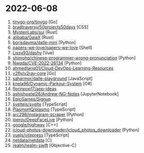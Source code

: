# 2022-06-08

1. [tinygo-org/tinygo](https://github.com/tinygo-org/tinygo "Go compiler for small places. Microcontrollers, WebAssembly (WASM/WASI), and command-line tools. Based on LLVM.") [Go]
2. [bradtraversy/50projects50days](https://github.com/bradtraversy/50projects50days "50+ mini web projects using HTML, CSS & JS") [CSS]
3. [MystenLabs/sui](https://github.com/MystenLabs/sui "Sui, a next-generation smart contract platform with high throughput, low latency, and an asset-oriented programming model powered by the Move programming language") [Rust]
4. [alibaba/GaiaX](https://github.com/alibaba/GaiaX "GaiaX dynamic template engine is a lightweight cross-platform solution of pure native dynamic card.") [Rust]
5. [borisdayma/dalle-mini](https://github.com/borisdayma/dalle-mini "DALL·E Mini - Generate images from a text prompt") [Python]
6. [papers-we-love/papers-we-love](https://github.com/papers-we-love/papers-we-love "Papers from the computer science community to read and discuss.") [Shell]
7. [Lissy93/dashy](https://github.com/Lissy93/dashy "🚀 A self-hosted startpage for your server. Easy to use visual editor, status checking, widgets, themes and tons more!") [Vue]
8. [shimohq/chinese-programmer-wrong-pronunciation](https://github.com/shimohq/chinese-programmer-wrong-pronunciation "中国程序员容易发音错误的单词") [Python]
9. [Nwqda/CVE-2022-26134](https://github.com/Nwqda/CVE-2022-26134 "[PoC] Atlassian Confluence (CVE-2022-26134) - Unauthenticated OGNL injection vulnerability (RCE)") [Python]
10. [ahmedtariq01/Cloud-DevOps-Learning-Resources](https://github.com/ahmedtariq01/Cloud-DevOps-Learning-Resources "This repo includes Books and imp notes related to GCP, Azure, AWS, Docker, K8s, and DevOps. More, exam and interview prep notes.") 
11. [v2fly/v2ray-core](https://github.com/v2fly/v2ray-core "A platform for building proxies to bypass network restrictions.") [Go]
12. [saharmor/dalle-playground](https://github.com/saharmor/dalle-playground "A playground to generate images from any text prompt based on OpenAI's DALL-E https://openai.com/blog/dall-e/") [JavaScript]
13. [knela96/Dynamic-Parkour-System](https://github.com/knela96/Dynamic-Parkour-System "Dynamic Parkour System is a FREE plugin for Unity that allows anyone to import any model and have an already working controller with parkour capabilities like in Assassin's Creed games.") [C#]
14. [florinpop17/app-ideas](https://github.com/florinpop17/app-ideas "A Collection of application ideas which can be used to improve your coding skills.") 
15. [ashishpatel26/Andrew-NG-Notes](https://github.com/ashishpatel26/Andrew-NG-Notes "This is Andrew NG Coursera Handwritten Notes.") [JupyterNotebook]
16. [EpicGames/Signup](https://github.com/EpicGames/Signup "Information about signing up for a free Epic Games account, and getting access to UnrealEngine source code.") 
17. [sveltejs/svelte](https://github.com/sveltejs/svelte "Cybernetically enhanced web apps") [TypeScript]
18. [PlasmoHQ/plasmo](https://github.com/PlasmoHQ/plasmo "The browser extension framework") [TypeScript]
19. [arc298/instagram-scraper](https://github.com/arc298/instagram-scraper "Scrapes an instagram user's photos and videos") [Python]
20. [iperov/DeepFaceLive](https://github.com/iperov/DeepFaceLive "Real-time face swap for PC streaming or video calls") [Python]
21. [google/highway](https://github.com/google/highway "Performance-portable, length-agnostic SIMD with runtime dispatch") [C++]
22. [icloud-photos-downloader/icloud_photos_downloader](https://github.com/icloud-photos-downloader/icloud_photos_downloader "A command-line tool to download photos from iCloud") [Python]
23. [vuejs/vitepress](https://github.com/vuejs/vitepress "Vite & Vue powered static site generator.") [TypeScript]
24. [netdata/netdata](https://github.com/netdata/netdata "Real-time performance monitoring, done right! https://www.netdata.cloud") [C]
25. [realm/realm-swift](https://github.com/realm/realm-swift "Realm is a mobile database: a replacement for Core Data & SQLite") [Objective-C]

